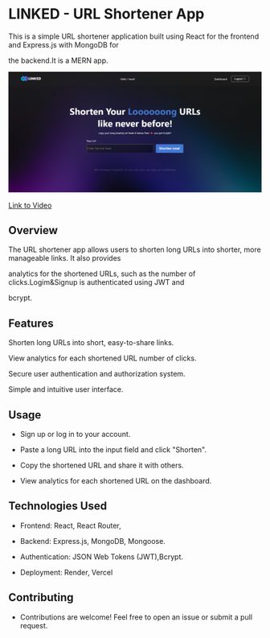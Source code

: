 # LINKED - URL Shortener App

This is a simple URL shortener application built using React for the frontend and Express.js with MongoDB for 

the backend.It is a MERN app.

![Image Alt Text](./frontend/src/assets/img/readmeimg.png)

[Link to Video](https://urlshortnerapp-9g15.onrender.com/P5zpYKmsx)

## Overview

The URL shortener app allows users to shorten long URLs into shorter, more manageable links. It also provides 

analytics for the shortened URLs, such as the number of clicks.Logim&Signup is authenticated using JWT and 

bcrypt.

## Features

Shorten long URLs into short, easy-to-share links.

View analytics for each shortened URL number of clicks.

Secure user authentication and authorization system.

Simple and intuitive user interface.

## Usage

- Sign up or log in to your account.

- Paste a long URL into the input field and click "Shorten".

- Copy the shortened URL and share it with others.

- View analytics for each shortened URL on the dashboard.

## Technologies Used

- Frontend: React, React Router,

- Backend: Express.js, MongoDB, Mongoose.

- Authentication: JSON Web Tokens (JWT),Bcrypt.

- Deployment: Render, Vercel

## Contributing

- Contributions are welcome! Feel free to open an issue or submit a pull request.